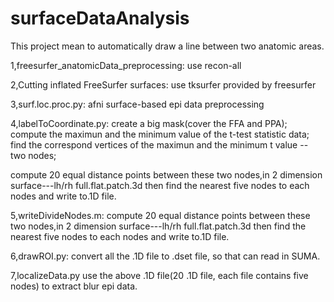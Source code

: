 # surfaceDataAnalysis
This project mean to automatically draw a line between two anatomic areas. 

1,freesurfer_anatomicData_preprocessing: use recon-all 

2,Cutting inflated FreeSurfer surfaces: use tksurfer provided by freesurfer

3,surf.loc.proc.py: afni surface-based epi data preprocessing

4,labelToCoordinate.py: 
  create a big mask(cover the FFA and PPA);
  compute the maximun and the minimum value of the t-test statistic data;
  find the correspond vertices of the maximun and the minimum t value -- two nodes;
  
  compute 20 equal distance points between these two nodes,in 2 dimension surface---lh/rh full.flat.patch.3d 
  then find the nearest five nodes to each nodes and write to.1D file.
  
5,writeDivideNodes.m: 
  compute 20 equal distance points between these two nodes,in 2 dimension surface---lh/rh full.flat.patch.3d 
  then find the nearest five nodes to each nodes and write to.1D file.
  
6,drawROI.py: convert all the .1D file to .dset file, so that can read in SUMA.
  
7,localizeData.py
  use the above .1D file(20 .1D file, each file contains five nodes) to extract blur epi data.


